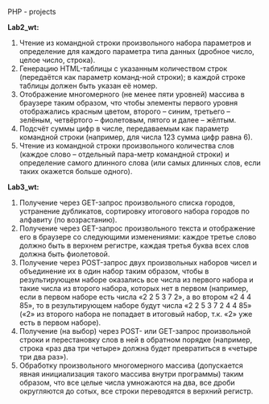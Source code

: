 PHP - projects

****Lab2_wt:**** 

1.	Чтение из командной строки произвольного набора параметров и определение для каждого параметра типа данных (дробное число, целое число, строка).
2.	Генерацию HTML-таблицы с указанным количеством строк (передаётся как параметр команд-ной строки); 
    в каждой строке таблицы должен быть указан её номер.
3.	Отображение многомерного (не менее пяти уровней) массива в браузере таким образом, 
    что чтобы элементы первого уровня отображались красным цветом, второго – синим, третьего – зелёным, четвёртого – фиолетовым, пятого и далее – жёлтым.	
4.	Подсчёт суммы цифр в числе, передаваемым как параметр командной строки (например, для числа 123 сумма цифр равна 6).
5.	Чтение из командной строки произвольного количества слов (каждое слово – отдельный пара-метр командной строки) 
    и определение самого длинного слова 
    (или самых длинных слов, если таких окажется больше одного).
    
   ****Lab3_wt:**** 
    
1.	Получение через GET-запрос произвольного списка городов, 
    устранение дубликатов, 
    сортировку итогового набора городов по алфавиту (по возрастанию).
2.	Получение через GET-запрос произвольного текста и отображение его в браузере со следующими изменениями: 
    каждое третье слово должно быть в верхнем регистре, 
    каждая третья буква всех слов должна быть фиолетовой.
3.	Получение через POST-запрос двух произвольных наборов чисел и объединение их в один набор таким образом, чтобы в результирующем наборе оказались все числа из первого     набора и такие числа из второго набора, которых нет в первом (например, если в первом наборе есть числа «2 2 5 3 7 2», а во втором «2 4 4 85», 
    то в результирующем наборе будут числа «2 2 5 3 7 2 4 4 85» («2» из второго набора не попадает в итоговый набор, т.к. «2» уже есть в первом наборе).
4.	Получение (на выбор) через POST- или GET-запрос произвольной строки
    и перестановку слов в ней в обратном порядке 
    (например, строка «раз два три четыре» должна будет превратиться в «четыре три два раз»).
5.	Обработку произвольного многомерного массива 
    (допускается явная инициализация такого массива внутри программы) 
    таким образом, что все целые числа умножаются на два, 
    все дроби округляются до сотых, 
    все строки переводятся в верхний регистр.
